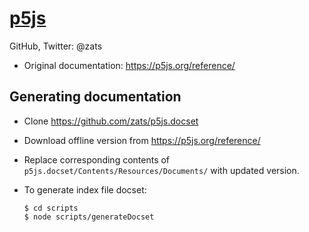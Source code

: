 [p5js](https://p5js.org)
=======================

GitHub, Twitter: @zats

* Original documentation: https://p5js.org/reference/

## Generating documentation

* Clone https://github.com/zats/p5js.docset
* Download offline version from https://p5js.org/reference/
* Replace corresponding contents of `p5js.docset/Contents/Resources/Documents/` with updated version.
* To generate index file docset:

  ```
  $ cd scripts
  $ node scripts/generateDocset
  ```
